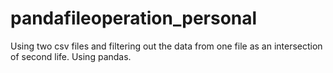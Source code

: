 # pandafileoperation_personal
Using two csv files and filtering out the data from one file as an intersection of second life. 
Using pandas.
